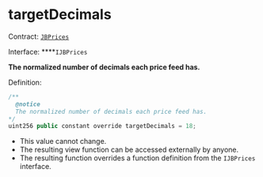 # targetDecimals

Contract: [`JBPrices`](../)

Interface: ****`IJBPrices`

**The normalized number of decimals each price feed has.**  
  
Definition:

```javascript
/** 
  @notice 
  The normalized number of decimals each price feed has.
*/
uint256 public constant override targetDecimals = 18;
```

* This value cannot change.
* The resulting view function can be accessed externally by anyone. 
* The resulting function overrides a function definition from the `IJBPrices` interface.

